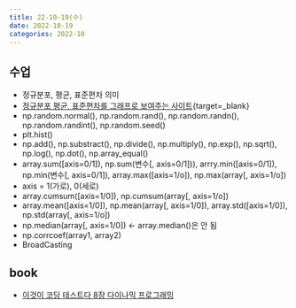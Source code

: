 ```yaml
---
title: 22-10-19(수)
date: 2022-10-19
categories: 2022-10
---
```


## 수업

- 정규분포, 평균, 표준편차 의미
- [정규분포 평균, 표준편차를 그래프로 보여주는 사이트](https://onlinestatbook.com/2/calculators/normal_dist.html){target=_blank}
- np.random.normal(), np.random.rand(), np.random.randn(), np.random.randint(), np.random.seed()
- plt.hist()
- np.add(), np.substract(), np.divide(), np.multiply(), np.exp(), np.sqrt(), np.log(), np.dot(), np.array_equal()
- array.sum([axis=0/1]), np.sum(변수[, axis=0/1])), arrry.min([axis=0/1]), np.min(변수[, axis=0/1]), array.max([axis=1/o]), np.max(array[, axis=1/o])
- axis = 1(가로), 0(세로)
- array.cumsum([axis=1/0]), np.cumsum(array[, axis=1/o])
- array.mean([axis=1/0]), np.mean(array[, axis=1/0]), array.std([axis=1/0]), np.std(array[, axis=1/o])
- np.median(array[, axis=1/0]) <- array.median()은 안 됨
- np.corrcoef(array1, array2) 
- BroadCasting

## book

- [이것이 코딩 테스트다 8장 다이나믹 프로그래밍](../../books/This_is_coding_test/08dynamicProgramming.md)
